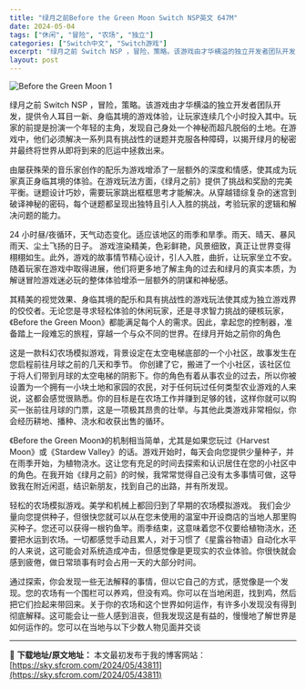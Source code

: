 ```yaml
---
title: "绿月之前Before the Green Moon Switch NSP英文 647M"
date: 2024-05-04
tags: ["休闲", "冒险", "农场", "独立"]
categories: ["Switch中文", "Switch游戏"]
excerpt: "绿月之前 Switch NSP ，冒险，策略。该游戏由才华横溢的独立开发者团队开发，提供令人耳目一新、身临其境的游戏体验，让玩家连续几个小时投入其中。玩家的前提是扮演一个年轻的主角，发现自己身处一个神秘而超凡脱俗的土地。在游戏中，他们必须解决一系列具有挑战性的谜题并克服各种障碍，以揭开绿月的秘密并最&hellip;"
layout: post
---
```


<img class="aligncenter" src="https://sky.sfcrom.com/wp-content/uploads/2024/05/20240504160232-c3321.jpeg" alt="Before the Green Moon 1" />

绿月之前 Switch NSP ，冒险，策略。该游戏由才华横溢的独立开发者团队开发，提供令人耳目一新、身临其境的游戏体验，让玩家连续几个小时投入其中。玩家的前提是扮演一个年轻的主角，发现自己身处一个神秘而超凡脱俗的土地。在游戏中，他们必须解决一系列具有挑战性的谜题并克服各种障碍，以揭开绿月的秘密并最终将世界从即将到来的厄运中拯救出来。

由屡获殊荣的音乐家创作的配乐为游戏增添了一层额外的深度和情感，使其成为玩家真正身临其境的体验。在游戏玩法方面，《绿月之前》提供了挑战和奖励的完美平衡。谜题设计巧妙，需要玩家跳出框框思考才能解决。从穿越错综复杂的迷宫到破译神秘的密码，每个谜题都呈现出独特且引人入胜的挑战，考验玩家的逻辑和解决问题的能力。

24 小时昼/夜循环，天气动态变化。适应该地区的雨季和旱季。雨天、晴天、暴风雨天、尘土飞扬的日子。
游戏渲染精美，色彩鲜艳，风景细致，真正让世界变得栩栩如生。此外，游戏的故事情节精心设计，引人入胜，曲折，让玩家坐立不安。随着玩家在游戏中取得进展，他们将更多地了解主角的过去和绿月的真实本质，为解谜冒险游戏迷必玩的整体体验增添一层额外的阴谋和神秘感。

其精美的视觉效果、身临其境的配乐和具有挑战性的游戏玩法使其成为独立游戏界的佼佼者。无论您是寻求轻松体验的休闲玩家，还是寻求智力挑战的硬核玩家，《Before the Green Moon》都能满足每个人的需求。因此，拿起您的控制器，准备踏上一段难忘的旅程，穿越一个与众不同的世界。在绿月开始之前你的角色

这是一款科幻农场模拟游戏，背景设定在太空电梯底部的一个小社区，故事发生在您启程前往月球之前的几天和季节。
你创建了它，搬进了一个小社区，该社区位于将人们带到月球的太空电梯的阴影下。你的角色有着从事农业的过去，所以你被设置为一个拥有一小块土地和家园的农民，对于任何玩过任何类型农业游戏的人来说，这都会感觉很熟悉。你的目标是在农场工作并赚到足够的钱，这样你就可以购买一张前往月球的门票，这是一项极其昂贵的壮举。与其他此类游戏非常相似，你会经历耕地、播种、浇水和收获出售的循环。

《Before the Green Moon》的机制相当简单，尤其是如果您玩过《Harvest Moon》或《Stardew Valley》的话。游戏开始时，每天会向您提供少量种子，并在雨季开始，为植物浇水。这让您有充足的时间去探索和认识居住在您的小社区中的角色。在我开始《绿月之前》的时候，我常常觉得自己没有太多事情可做，这导致我在附近闲逛，结识新朋友，找到自己的出路，并有所发现。

轻松的农场模拟游戏。美学和机械上都回归到了早期的农场模拟游戏。
我们会少量向您提供种子，但很快您就可以从在您未使用的温室中开设商店的当地人那里购买种子。您还可以获得一根钓鱼竿。雨季结束，这意味着您不仅要给植物浇水，还要把水运到农场。一切都感觉手动且累人，对于习惯了《星露谷物语》自动化水平的人来说，这可能会对系统造成冲击，但感觉像是更现实的农业体验。你很快就会感到疲倦，做日常琐事有时会占用一天的大部分时间。

通过探索，你会发现一些无法解释的事情，但以它自己的方式，感觉像是一个发现。您的农场有一个围栏可以养鸡，但没有鸡。你可以在当地闲逛，找到鸡，然后把它们捡起来带回来。关于你的农场和这个世界如何运作，有许多小发现没有得到彻底解释。这可能会让一些人感到沮丧，但我发现这是有益的，慢慢地了解世界是如何运作的。您可以在当地与以下少数人物见面并交谈

---
📖 **下载地址/原文地址：** 本文最初发布于我的博客网站：[https://sky.sfcrom.com/2024/05/43811](https://sky.sfcrom.com/2024/05/43811)
